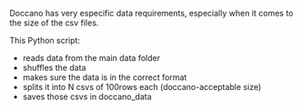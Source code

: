 Doccano has very especific data requirements, especially when it comes to the size of the csv files. 


This Python script:

- reads data from the main data folder
- shuffles the data 
- makes sure the data is in the correct format
- splits it into N csvs of 100rows each (doccano-acceptable size)
- saves those csvs in doccano_data 


